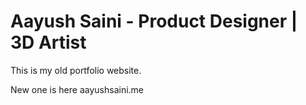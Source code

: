 # Aayush Saini - Product Designer | 3D Artist

This is my old portfolio website.

New one is here aayushsaini.me
